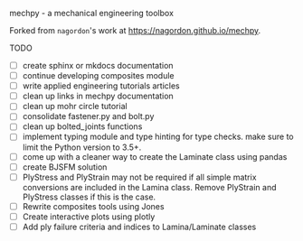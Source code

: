 
mechpy - a mechanical engineering toolbox

Forked from `nagordon`'s work at https://nagordon.github.io/mechpy.

TODO
 * [ ] create sphinx or mkdocs documentation
 * [ ] continue developing composites module
 * [ ] write applied engineering tutorials articles
 * [ ] clean up links in mechpy documentation
 * [ ] clean up mohr circle tutorial
 * [ ] consolidate fastener.py and bolt.py
 * [ ] clean up bolted_joints functions
 * [ ] implement typing module and type hinting for type checks. make sure to limit the Python version to 3.5+.
 * [ ] come up with a cleaner way to create the Laminate class using pandas
 * [ ] create BJSFM solution
 * [ ] PlyStress and PlyStrain may not be required if all simple matrix conversions are included in the Lamina class. Remove PlyStrain and PlyStress classes if this is the case.
 * [ ] Rewrite composites tools using Jones
 * [ ] Create interactive plots using plotly
 * [ ] Add ply failure criteria and indices to Lamina/Laminate classes
